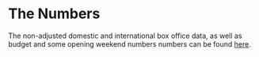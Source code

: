 # The Numbers
The non-adjusted domestic and international box office data, as well as budget and some opening weekend numbers numbers can be found [here](http://www.the-numbers.com/movies/franchise/James-Bond#tab=summary).
